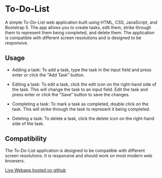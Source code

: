 # To-Do-List
A simple To-Do-List web application built using HTML, CSS, JavaScript, and Bootstrap 5. The app allows you to create tasks, edit them, strike through them to represent them being completed, and delete them. The application is compatible with different screen resolutions and is designed to be responsive.

## Usage
- Adding a task: To add a task, type the task in the input field and press enter or click the "Add Task" button.

- Editing a task: To edit a task, click the edit icon on the right-hand side of the task. This will change the task to an input field. Edit the task and press enter or click the "Save" button to save the changes.

- Completing a task: To mark a task as completed, double click on the task. This will strike through the task to represent it being completed.

- Deleting a task: To delete a task, click the delete icon on the right-hand side of the task.

## Compatibility
The To-Do-List application is designed to be compatible with different screen resolutions. It is responsive and should work on most modern web browsers.

[Live Webapp hosted on github](https://aryanadarsh.github.io/To-Do-List/)
